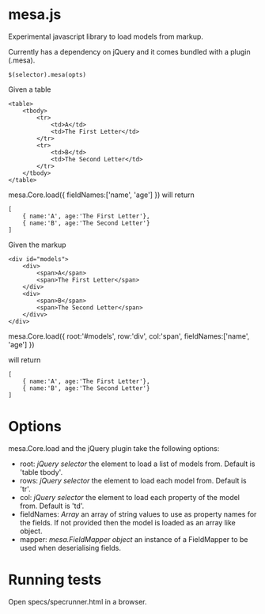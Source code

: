 # mesa.js

Experimental javascript library to load models from markup.

Currently has a dependency on jQuery and it comes bundled with a plugin (.mesa).
	
	$(selector).mesa(opts)

Given a table
	
	<table>
		<tbody>
			<tr>
				<td>A</td>
				<td>The First Letter</td> 
			</tr>
			<tr>
				<td>B</td>
				<td>The Second Letter</td>
			</tr>
		</tbody>
	</table>

mesa.Core.load({ fieldNames:['name', 'age'] }) will return 
	
	[
		{ name:'A', age:'The First Letter'},
		{ name:'B', age:'The Second Letter'}
	]

Given the markup
	
	<div id="models">
		<div>
			<span>A</span>
			<span>The First Letter</span> 
		</div>
		<div>
			<span>B</span>
			<span>The Second Letter</span>
		</divv>
	</div>

mesa.Core.load({ 
	root:'#models',
	row:'div',
	col:'span',
	fieldNames:['name', 'age'] })

will return 
	
	[
		{ name:'A', age:'The First Letter'},
		{ name:'B', age:'The Second Letter'}
	]

# Options

mesa.Core.load and the jQuery plugin take the following options:

- root: *jQuery selector* the element to load a list of models from. Default is 'table tbody'.
- rows: *jQuery selector* the element to load each model from. Default is 'tr'.
- col: *jQuery selector* the element to load each property of the model from. Default is 'td'.
- fieldNames: *Array* an array of string values to use as property names for the fields. If not provided then the model is loaded as an array like object.
- mapper: *mesa.FieldMapper object* an instance of a FieldMapper to be used when deserialising fields.  

# Running tests

Open specs/specrunner.html in a browser.
